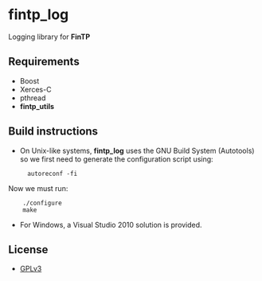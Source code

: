 fintp_log
=========

Logging library for **FinTP**

Requirements
------------
- Boost
- Xerces-C
- pthread
- **fintp_utils**

Build instructions
------------------
- On Unix-like systems, **fintp_log** uses the GNU Build System (Autotools) so we first need to generate the configuration script using:


        autoreconf -fi
Now we must run: 

        ./configure
        make

- For Windows, a Visual Studio 2010 solution is provided.

License
-------
- [GPLv3](http://www.gnu.org/licenses/gpl-3.0.html)

